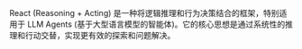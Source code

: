 
React (Reasoning + Acting) 是一种将逻辑推理和行为决策结合的框架，特别适用于 LLM Agents (基于大型语言模型的智能体)。它的核心思想是通过系统性的推理和行动交替，实现更有效的探索和问题解决。
